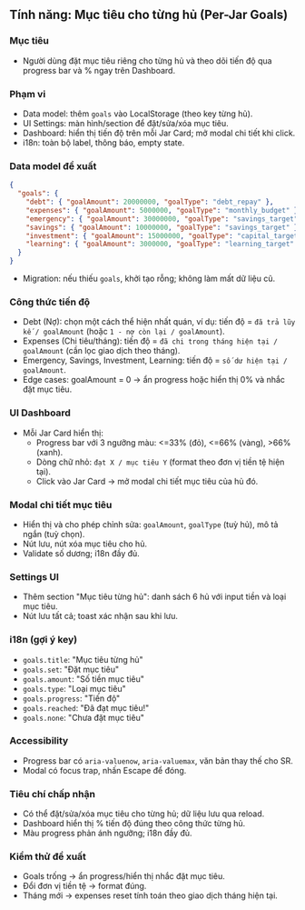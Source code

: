 ## Tính năng: Mục tiêu cho từng hủ (Per-Jar Goals)

### Mục tiêu
- Người dùng đặt mục tiêu riêng cho từng hủ và theo dõi tiến độ qua progress bar và % ngay trên Dashboard.

### Phạm vi
- Data model: thêm `goals` vào LocalStorage (theo key từng hủ).
- UI Settings: màn hình/section để đặt/sửa/xóa mục tiêu.
- Dashboard: hiển thị tiến độ trên mỗi Jar Card; mở modal chi tiết khi click.
- i18n: toàn bộ label, thông báo, empty state.

### Data model đề xuất
```json
{
  "goals": {
    "debt": { "goalAmount": 20000000, "goalType": "debt_repay" },
    "expenses": { "goalAmount": 5000000, "goalType": "monthly_budget" },
    "emergency": { "goalAmount": 30000000, "goalType": "savings_target" },
    "savings": { "goalAmount": 10000000, "goalType": "savings_target" },
    "investment": { "goalAmount": 15000000, "goalType": "capital_target" },
    "learning": { "goalAmount": 3000000, "goalType": "learning_target" }
  }
}
```
- Migration: nếu thiếu `goals`, khởi tạo rỗng; không làm mất dữ liệu cũ.

### Công thức tiến độ
- Debt (Nợ): chọn một cách thể hiện nhất quán, ví dụ: tiến độ = `đã trả lũy kế / goalAmount` (hoặc `1 - nợ còn lại / goalAmount`).
- Expenses (Chi tiêu/tháng): tiến độ = `đã chi trong tháng hiện tại / goalAmount` (cần lọc giao dịch theo tháng).
- Emergency, Savings, Investment, Learning: tiến độ = `số dư hiện tại / goalAmount`.
- Edge cases: goalAmount = 0 → ẩn progress hoặc hiển thị 0% và nhắc đặt mục tiêu.

### UI Dashboard
- Mỗi Jar Card hiển thị:
  - Progress bar với 3 ngưỡng màu: <=33% (đỏ), <=66% (vàng), >66% (xanh).
  - Dòng chữ nhỏ: `đạt X / mục tiêu Y` (format theo đơn vị tiền tệ hiện tại).
  - Click vào Jar Card → mở modal chi tiết mục tiêu của hủ đó.

### Modal chi tiết mục tiêu
- Hiển thị và cho phép chỉnh sửa: `goalAmount`, `goalType` (tuỳ hủ), mô tả ngắn (tuỳ chọn).
- Nút lưu, nút xóa mục tiêu cho hủ.
- Validate số dương; i18n đầy đủ.

### Settings UI
- Thêm section "Mục tiêu từng hủ": danh sách 6 hủ với input tiền và loại mục tiêu.
- Nút lưu tất cả; toast xác nhận sau khi lưu.

### i18n (gợi ý key)
- `goals.title`: "Mục tiêu từng hủ"
- `goals.set`: "Đặt mục tiêu"
- `goals.amount`: "Số tiền mục tiêu"
- `goals.type`: "Loại mục tiêu"
- `goals.progress`: "Tiến độ"
- `goals.reached`: "Đã đạt mục tiêu!"
- `goals.none`: "Chưa đặt mục tiêu"

### Accessibility
- Progress bar có `aria-valuenow`, `aria-valuemax`, văn bản thay thế cho SR.
- Modal có focus trap, nhấn Escape để đóng.

### Tiêu chí chấp nhận
- Có thể đặt/sửa/xóa mục tiêu cho từng hủ; dữ liệu lưu qua reload.
- Dashboard hiển thị % tiến độ đúng theo công thức từng hủ.
- Màu progress phản ánh ngưỡng; i18n đầy đủ.

### Kiểm thử đề xuất
- Goals trống → ẩn progress/hiển thị nhắc đặt mục tiêu.
- Đổi đơn vị tiền tệ → format đúng.
- Tháng mới → expenses reset tính toán theo giao dịch tháng hiện tại.

